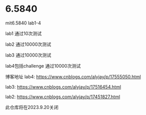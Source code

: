 # 6.5840
mit6.5840 lab1-4

lab1 通过10次测试

lab2 通过10000次测试

lab3 通过10000次测试

lab4包括challenge 通过10000次测试

博客地址
lab4: https://www.cnblogs.com/alyjay/p/17555050.html

lab3: https://www.cnblogs.com/alyjay/p/17516454.html

lab2: https://www.cnblogs.com/alyjay/p/17451827.html


此仓库将在2023.9.20关闭
